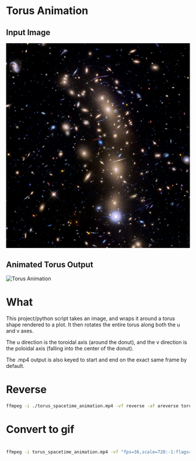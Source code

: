 # Torus Animation

## Input Image

![Space Background](space.jpg)

## Animated Torus Output

![Torus Animation](output.gif)

# What

This project/python script takes an image, and wraps it around a torus shape rendered to a plot. It then rotates the entire torus along both the u and v axes.

The u direction is the toroidal axis (around the donut), and the v direction is the poloidal axis (falling into the center of the donut).

The .mp4 output is also keyed to start and end on the exact same frame by default.

# Reverse

```bash
ffmpeg -i ./torus_spacetime_animation.mp4 -vf reverse -af areverse torus_spacetime_animation_reversed.mp4
```

# Convert to gif

```bash

ffmpeg -i torus_spacetime_animation.mp4 -vf "fps=36,scale=720:-1:flags=lanczos" output.gif

```
